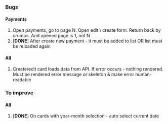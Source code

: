 ### Bugs

#### Payments

1. Open payments, go to page N. Open edit \ create form. Return back by crumbs. And opened page is 1, not N
2. [**DONE**] After create new payment - it must be added to list OR list must be reloaded again

#### All
1. Create/edit card loads data from API. If error occurs - nothing rendered. Must be rendered error message or skeleton & make error human-readable

### To improve

#### All
1. [**DONE**] On cards with year-month selection - auto select current date
